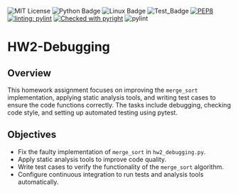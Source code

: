 ![MIT License](https://img.shields.io/badge/license-MIT-yellow.svg)
![Python Badge](https://img.shields.io/badge/language-Python-blue?style=flat&logo=python)
![Linux Badge](https://img.shields.io/badge/platform-linux-green?style=flat&logo=linux)
![Test_Badge](https://github.com/se2024-jpg/hw2-debugging/actions/workflows/pytest_workflow.yml/badge.svg)
[![PEP8](https://img.shields.io/badge/code%20style-pep8-orange.svg)](https://www.python.org/dev/peps/pep-0008/)
[![linting: pylint](https://img.shields.io/badge/linting-pylint-yellowgreen)](https://github.com/pylint-dev/pylint)
[![Checked with pyright](https://microsoft.github.io/pyright/img/pyright_badge.svg)](https://microsoft.github.io/pyright/)
![pylint](https://img.shields.io/badge/PyLint-10.00-brightgreen?logo=python&logoColor=white)
# HW2-Debugging

## Overview
This homework assignment focuses on improving the `merge_sort` implementation, applying static analysis tools, and writing test cases to ensure the code functions correctly. The tasks include debugging, checking code style, and setting up automated testing using pytest.

## Objectives
- Fix the faulty implementation of `merge_sort` in `hw2_debugging.py`.
- Apply static analysis tools to improve code quality.
- Write test cases to verify the functionality of the `merge_sort` algorithm.
- Configure continuous integration to run tests and analysis tools automatically.
